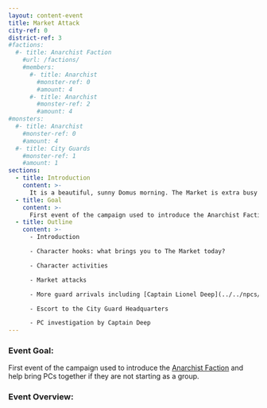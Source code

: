```yaml
---
layout: content-event
title: Market Attack
city-ref: 0
district-ref: 3
#factions:
  #- title: Anarchist Faction
    #url: /factions/
    #members:
      #- title: Anarchist
        #monster-ref: 0
        #amount: 4
      #- title: Anarchist
        #monster-ref: 2
        #amount: 4
#monsters:
  #- title: Anarchist
    #monster-ref: 0
    #amount: 4
  #- title: City Guards
    #monster-ref: 1
    #amount: 1
sections:
  - title: Introduction
    content: >-
      It is a beautiful, sunny Domus morning. The Market is extra busy this morning as it is Domus morning, during which time much of the rest of the city is shut down and the locals flock do their personal errands. Today is the first Domus of the month of Flamerule and the first major crop of the season from [The Pastures](/locations/port-george/districts/the-pastures/) are being sold at bargain prices from stalls. The sounds of bartering, bustling crowds, and pack animals fills the air.
  - title: Goal
    content: >-
      First event of the campaign used to introduce the Anarchist Faction and help bring PCs together if they are not starting as a group.
  - title: Outline
    content: >-
      - Introduction

      - Character hooks: what brings you to The Market today?

      - Character activities

      - Market attacks

      - More guard arrivals including [Captain Lionel Deep](../../npcs/captain-lionel-deep/).

      - Escort to the City Guard Headquarters

      - PC investigation by Captain Deep
---
```

### Event Goal:
First event of the campaign used to introduce the [Anarchist Faction](/factions/) and help bring PCs together if they are not starting as a group.

### Event Overview:
